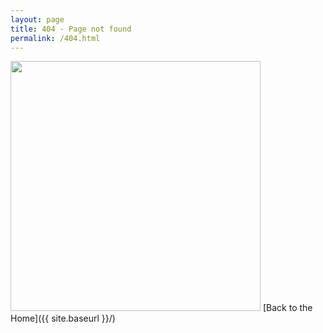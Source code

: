 ```yaml
---
layout: page
title: 404 - Page not found
permalink: /404.html
---
```

<img src="https://github.com/hytvszz/hytvszz.github.io/raw/master/images/404.jpg" width="400" height="400">
[Back to the Home]({{ site.baseurl }}/)
